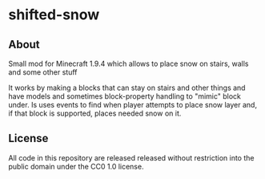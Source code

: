 shifted-snow
==========
About
------
Small mod for Minecraft 1.9.4 which allows to place snow on stairs, walls and some other stuff 

It works by making a blocks that can stay on stairs and other things and have models and sometimes block-property handling to "mimic" block under. Is uses events to find when player attempts to place snow layer and, if that block is supported, places needed snow on it.

License
--------
All code in this repository are released released without restriction into the public domain under the CC0 1.0 license.
